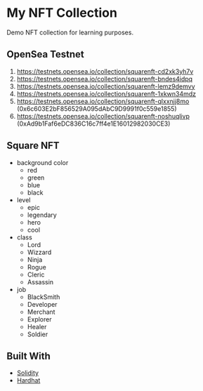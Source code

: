# My NFT Collection

Demo NFT collection for learning purposes.

## OpenSea Testnet

1.  https://testnets.opensea.io/collection/squarenft-cd2xk3yh7v
2.  https://testnets.opensea.io/collection/squarenft-bndes4idpq
3.  https://testnets.opensea.io/collection/squarenft-lemz9demvy
4.  https://testnets.opensea.io/collection/squarenft-1xkwn34mdz
5.  https://testnets.opensea.io/collection/squarenft-qlxxnjj8mo (0x6c603E2bF856529A095dAbC9D9991f0c559e1855)
6.  https://testnets.opensea.io/collection/squarenft-noshuqlivp (0xAd9b1Faf6eDC836C16c7ff4e1E16012982030CE3)

## Square NFT

- background color
  - red
  - green
  - blue
  - black
- level
  - epic
  - legendary
  - hero
  - cool
- class
  - Lord
  - Wizzard
  - Ninja
  - Rogue
  - Cleric
  - Assassin
- job
  - BlackSmith
  - Developer
  - Merchant
  - Explorer
  - Healer
  - Soldier

## Built With

- [Solidity](https://soliditylang.org/)
- [Hardhat](https://hardhat.org/)
